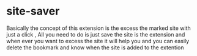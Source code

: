 # site-saver
Basically the concept of this extension is the excess the marked site with just a click , All you need to do is just save the site is the extension and when ever you want to excess the site it will help you and you can easily delete the bookmark and know when the site is added to the extention  
